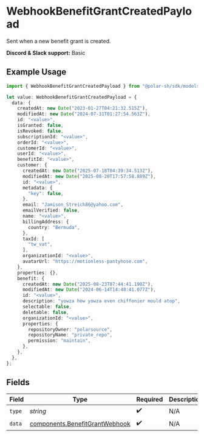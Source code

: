 # WebhookBenefitGrantCreatedPayload

Sent when a new benefit grant is created.

**Discord & Slack support:** Basic

## Example Usage

```typescript
import { WebhookBenefitGrantCreatedPayload } from "@polar-sh/sdk/models/components/webhookbenefitgrantcreatedpayload.js";

let value: WebhookBenefitGrantCreatedPayload = {
  data: {
    createdAt: new Date("2023-01-27T04:21:32.515Z"),
    modifiedAt: new Date("2024-07-31T01:27:54.563Z"),
    id: "<value>",
    isGranted: false,
    isRevoked: false,
    subscriptionId: "<value>",
    orderId: "<value>",
    customerId: "<value>",
    userId: "<value>",
    benefitId: "<value>",
    customer: {
      createdAt: new Date("2025-07-18T04:39:34.513Z"),
      modifiedAt: new Date("2025-08-20T17:57:58.889Z"),
      id: "<value>",
      metadata: {
        "key": false,
      },
      email: "Jamison_Streich86@yahoo.com",
      emailVerified: false,
      name: "<value>",
      billingAddress: {
        country: "Bermuda",
      },
      taxId: [
        "tw_vat",
      ],
      organizationId: "<value>",
      avatarUrl: "https://motionless-pantyhose.com",
    },
    properties: {},
    benefit: {
      createdAt: new Date("2025-08-23T07:44:41.190Z"),
      modifiedAt: new Date("2024-06-14T14:48:41.077Z"),
      id: "<value>",
      description: "yowza how yowza even chiffonier mould atop",
      selectable: false,
      deletable: false,
      organizationId: "<value>",
      properties: {
        repositoryOwner: "polarsource",
        repositoryName: "private_repo",
        permission: "maintain",
      },
    },
  },
};
```

## Fields

| Field                                                                            | Type                                                                             | Required                                                                         | Description                                                                      |
| -------------------------------------------------------------------------------- | -------------------------------------------------------------------------------- | -------------------------------------------------------------------------------- | -------------------------------------------------------------------------------- |
| `type`                                                                           | *string*                                                                         | :heavy_check_mark:                                                               | N/A                                                                              |
| `data`                                                                           | [components.BenefitGrantWebhook](../../models/components/benefitgrantwebhook.md) | :heavy_check_mark:                                                               | N/A                                                                              |